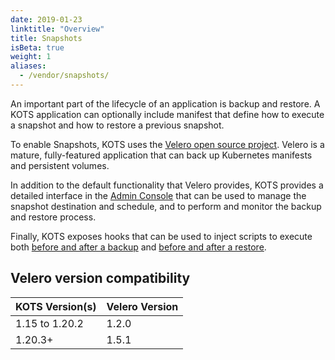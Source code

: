 ```yaml
---
date: 2019-01-23
linktitle: "Overview"
title: Snapshots
isBeta: true
weight: 1
aliases:
  - /vendor/snapshots/
---
```


An important part of the lifecycle of an application is backup and restore. 
A KOTS application can optionally include manifest that define how to execute a snapshot and how to restore a previous snapshot.

To enable Snapshots, KOTS uses the [Velero open source project](https://velero.io/). Velero is a mature, fully-featured application that can back up Kubernetes manifests and persistent volumes.

In addition to the default functionality that Velero provides, KOTS provides a detailed interface in the [Admin Console](/kotsadm/snapshots/snapshot-destinations) that can be used to manage the snapshot destination and schedule, and to perform and monitor the backup and restore process.

Finally, KOTS exposes hooks that can be used to inject scripts to execute both [before and after a backup](/vendor/snapshots/configuring-backup) and [before and after a restore](/kotsadm/snapshots/restore).

## Velero version compatibility

| KOTS Version(s) | Velero Version |
|------|-------------|
| 1.15 to 1.20.2 | 1.2.0 |
| 1.20.3+ | 1.5.1 |
